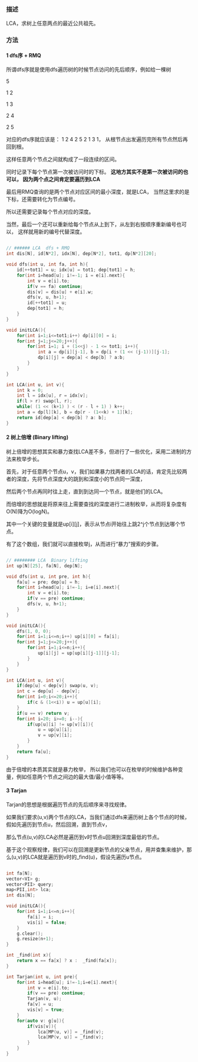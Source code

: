 
### 描述

LCA，求树上任意两点的最近公共祖先。

### 方法

#### 1 dfs序 + RMQ

所谓dfs序就是使用dfs遍历树的时候节点访问的先后顺序，例如给一棵树

5

1 2

1 3

2 4

2 5

对应的dfs序就应该是： 1 2 4 2 5 2 1 3 1， 从根节点出发遍历完所有节点然后再回到根。

这样任意两个节点之间就构成了一段连续的区间。

同时记录下每个节点第一次被访问时的下标。 **这地方其实不是第一次被访问的也可以， 因为两个点之间肯定要遍历到LCA**

最后用RMQ查询的是两个节点对应区间的最小深度，就是LCA， 当然这里求的是下标，还需要转化为节点编号。

所以还需要记录每个节点对应的深度。 

当然，最后一个还可以重新给每个节点从上到下，从左到右按顺序重新编号也可以， 这样就用新的编号代替深度。


``` c++

// ###### LCA  dfs + RMQ
int dis[N], id[N*2], idx[N], dep[N*2], tot1, dp[N*2][20];

void dfs(int u, int fa, int h){
    id[++tot1] = u; idx[u] = tot1; dep[tot1] = h;
    for(int i=head[u]; i!=-1; i = e[i].next){
        int v = e[i].to;
        if(v == fa) continue;
        dis[v] = dis[u] + e[i].w;
        dfs(v, u, h+1);
        id[++tot1] = u;
        dep[tot1] = h;
    }
}

void initLCA(){
    for(int i=1;i<=tot1;i++) dp[i][0] = i;
    for(int j=1;j<=20;j++){
        for(int i=1; i + (1<<j) - 1 <= tot1; i++){
            int a = dp[i][j-1], b = dp[i + (1 << (j-1))][j-1];
            dp[i][j] = dep[a] < dep[b] ? a:b;
        }
    }
}

int LCA(int u, int v){
    int k = 0;
    int l = idx[u], r = idx[v];
    if(l > r) swap(l, r);
    while( (1 << (k+1) ) < (r - l + 1) ) k++;
    int a = dp[l][k], b = dp[r - (1<<k) + 1][k];
    return id[dep[a] < dep[b] ? a: b];
}

```

#### 2 树上倍增 (Binary lifting)

树上倍增的思想其实和暴力查找LCA差不多，但进行了一些优化，采用二进制的方法来枚举步长。

首先，对于任意两个节点u，v，我们如果暴力找两者的LCA的话，肯定先比较两者的深度，先将节点深度大的跳到和深度小的节点同一深度，

然后两个节点再同时往上走，直到到达同一个节点，就是他们的LCA。

而倍增的思想就是将原来往上需要查找的深度进行二进制枚举，从而将复杂度有O(N)降为O(logN)。

其中一个关键的变量就是up[i][j]，表示从节点i开始往上跳2^j个节点到达哪个节点。

有了这个数组，我们就可以直接枚举j，从而进行“暴力”搜索的步骤。

``` c++

// ######## LCA  Binary lifting 
int up[N][25], fa[N], dep[N];

void dfs(int u, int pre, int h){
    fa[u] = pre; dep[u] = h;
    for(int i=head[u]; i!=-1; i=e[i].next){
        int v = e[i].to;
        if(v == pre) continue;
        dfs(v, u, h+1);
    }
}

void initLCA(){
    dfs(1, 0, 0);
    for(int i=1;i<=n;i++) up[i][0] = fa[i];
    for(int j=1;j<=20;j++){
        for(int i=1;i<=n;i++){
            up[i][j] = up[up[i][j-1]][j-1];
        }
    }
}

int LCA(int u, int v){
    if(dep[u] < dep[v]) swap(u, v);
    int c = dep[u] - dep[v];
    for(int i=0;i<=20;i++){
        if(c & (1<<i)) u = up[u][i];
    }
    if(u == v) return v;
    for(int i=20; i>=0; i--){
        if(up[u][i] != up[v][i]){
            u = up[u][i];
            v = up[v][i];
        }
    }
    return fa[u];
}

```

由于倍增的本质其实就是暴力枚举， 所以我们也可以在枚举的时候维护各种变量，例如任意两个节点之间边的最大值/最小值等等。

#### 3 Tarjan

Tarjan的思想是根据遍历节点的先后顺序来寻找规律。

如果我们要求(u,v)两个节点的LCA，当我们通过dfs来遍历树上各个节点的时候，假如先遍历到节点u，然后回溯，直到节点v，

那么节点(u,v)的LCA必然是遍历到v时节点u回溯到深度最低的节点。

基于这个观察规律，我们可以在回溯是更新节点的父亲节点，用并查集来维护，那么(u,v)的LCA就是遍历到v时的_find(u)，假设先遍历u节点。

``` c++

int fa[N];
vector<VI> g;
vector<PII> query;
map<PII,int> lca;
int dis[N];

void initLCA(){
    for(int i=1;i<=n;i++){
        fa[i] = i;
        vis[i] = false;
    }
    g.clear();
    g.resize(n+1);
}

int _find(int x){
    return x == fa[x] ? x :  _find(fa[x]);
}

int Tarjan(int u, int pre){
    for(int i=head[u]; i!=-1;i=e[i].next){
        int v = e[i].to;
        if(v == pre) continue;
        Tarjan(v, u);
        fa[v] = u;
        vis[v] = true;
    }
    for(auto v: g[u]){
        if(vis[v]){
            lca[MP(u, v)] = _find(v);
            lca[MP(v, u)] = _find(v);
        }
    }
}

```

